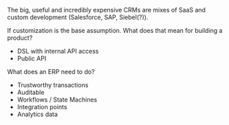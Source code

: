 The big, useful and incredibly expensive CRMs are mixes of SaaS and custom development (Salesforce, SAP, Siebel(?)).

If customization is the base assumption. What does that mean for building a product?

- DSL with internal API access
- Public API

What does an ERP need to do?

- Trustworthy transactions
- Auditable
- Workflows / State Machines
- Integration points
- Analytics data

